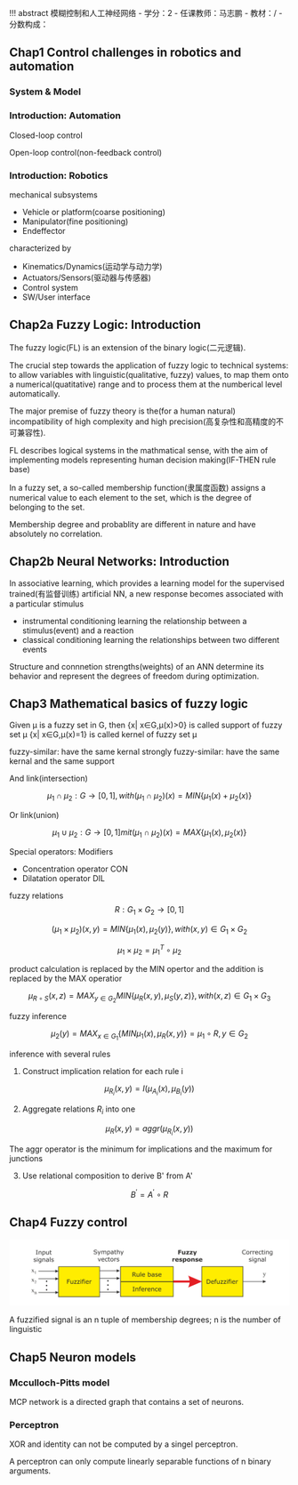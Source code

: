 !!! abstract 模糊控制和人工神经网络
    - 学分：2
    - 任课教师：马志鹏
    - 教材：/
    - 分数构成：

## Chap1 Control challenges in robotics and automation

### System & Model

### Introduction: Automation

Closed-loop control

Open-loop control(non-feedback control)

### Introduction: Robotics

mechanical subsystems

- Vehicle or platform(coarse positioning)
- Manipulator(fine positioning)
- Endeffector

characterized by

- Kinematics/Dynamics(运动学与动力学)
- Actuators/Sensors(驱动器与传感器)
- Control system
- SW/User interface

## Chap2a Fuzzy Logic: Introduction

The fuzzy logic(FL) is an extension of the binary logic(二元逻辑).

The crucial step towards the application of fuzzy logic to technical systems: to allow variables with linguistic(qualitative, fuzzy) values, to map them onto a numerical(quatitative) range and to process them at the numberical level automatically.

The major premise of fuzzy theory is the(for a human natural) incompatibility of high complexity and high precision(高复杂性和高精度的不可兼容性).

FL describes logical systems in the mathmatical sense, with the aim of implementing models representing human decision making(IF-THEN rule base)

In a fuzzy set, a so-called membership function(隶属度函数) assigns a numerical value to each element to the set, which is the degree of belonging to the set.

Membership degree and probablity are different in nature and have absolutely no correlation.

## Chap2b Neural Networks: Introduction

In associative learning, which provides a learning model for the supervised trained(有监督训练) artificial NN, a new response becomes associated with a particular stimulus

- instrumental conditioning
  learning the relationship between a stimulus(event) and a reaction 
- classical conditioning
  learning the relationships between two different events 

Structure and connnetion strengths(weights) of an ANN determine its behavior and represent the degrees of freedom during optimization.

## Chap3 Mathematical basics of fuzzy logic

Given μ is a fuzzy set in G, then 
{x| x∈G,μ(x)>0} is called support of fuzzy set μ
{x| x∈G,μ(x)=1} is called kernel of fuzzy set μ

fuzzy-similar: have the same kernal
strongly fuzzy-similar: have the same kernal and the same support

And link(intersection)

$$
\mu_1 \cap \mu_2:G \rightarrow[0,1], with (\mu_1 \cap \mu_2)(x) = MIN\{\mu_1 (x) + \mu_2(x)\}
$$

Or link(union)

$$
\mu_1 \cup \mu_2 : G\rightarrow[0,1] mit (\mu_1 \cap \mu_2)(x) = MAX \{\mu_1 (x), \mu_2(x)\}
$$

Special operators: Modifiers
- Concentration operator CON
- Dilatation operator DIL

fuzzy relations
$$
R: G_1 \times G_2 \rightarrow [0,1]
$$

$$
(\mu_1 \times \mu_2)(x,y)= MIN\{ \mu_1(x), \mu_2(y)\}, with (x,y) \in G_1 \times G_2
$$

$$
\mu_1 \times \mu_2 =\mu_1^T \circ \mu_2
$$

product calculation is replaced by the MIN opertor and the addition is replaced by the MAX operatior

$$
\mu_{R \circ S}(x, z)= MAX_{y \in G_2} {MIN \{\mu_R(x,y), \mu_S(y,z)}\}, with (x,z) \in G_1 \times G_3
$$

fuzzy inference

$$
\mu_2(y) = MAX_{x \in G_1} \{ MIN{\mu_1 (x), \mu_R(x,y)}\} = \mu_1 \circ R, y\in G_2
$$

inference with several rules

1. Construct implication relation for each rule i

$$
\mu_{R_i}(x,y) = I(\mu_{A_i}(x), \mu_{B_i}(y))
$$

2. Aggregate relations $R_i$ into one

$$
\mu_R(x,y) = aggr(\mu_{R_i}(x,y))
$$

The aggr operator is the minimum for implications and the maximum for junctions

3. Use relational composition to derive B' from A'

$$
B^\prime = A^\prime \circ R
$$

## Chap4 Fuzzy control

![](./figures/chap4_fc.png)

A fuzzified signal is an n tuple of membership degrees; n is the number of linguistic 

## Chap5 Neuron models

### Mcculloch-Pitts model

MCP network is a directed graph that contains a set of neurons.

### Perceptron

XOR and identity can not be computed by a singel perceptron.

A perceptron can only compute linearly separable functions of n binary arguments.


